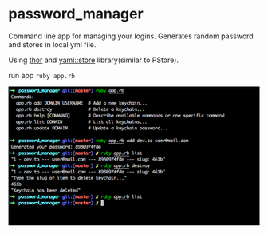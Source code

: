 # password_manager
Command line app for managing your logins. Generates random password and stores in local yml file.

Using [thor](https://github.com/erikhuda/thor) and [yaml::store](https://ruby-doc.org/stdlib-2.7.2/libdoc/yaml/rdoc/YAML/Store.html) library(similar to PStore).

run app `ruby app.rb`

![screenshot of password manager](https://raw.githubusercontent.com/jschee/password_manager/master/screenshot.png)

